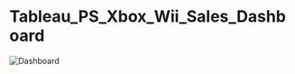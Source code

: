 # Tableau_PS_Xbox_Wii_Sales_Dashboard

![Dashboard](https://github.com/AlexMaAU/Tableau_PS_Xbox_Wii_Sales_Dashboard/assets/130563062/7b38b452-bf6c-498f-9a9b-d2d2056c2e07)
